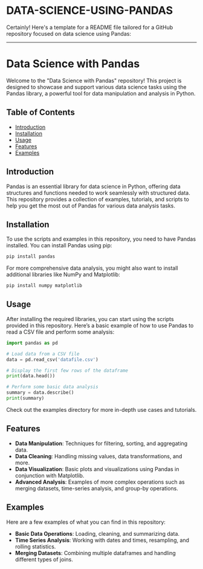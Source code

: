 # DATA-SCIENCE-USING-PANDAS
Certainly! Here's a template for a README file tailored for a GitHub repository focused on data science using Pandas:

---

# Data Science with Pandas

Welcome to the "Data Science with Pandas" repository! This project is designed to showcase and support various data science tasks using the Pandas library, a powerful tool for data manipulation and analysis in Python.

## Table of Contents

- [Introduction](#introduction)
- [Installation](#installation)
- [Usage](#usage)
- [Features](#features)
- [Examples](#examples)

## Introduction

Pandas is an essential library for data science in Python, offering data structures and functions needed to work seamlessly with structured data. This repository provides a collection of examples, tutorials, and scripts to help you get the most out of Pandas for various data analysis tasks.

## Installation

To use the scripts and examples in this repository, you need to have Pandas installed. You can install Pandas using pip:

```bash
pip install pandas
```

For more comprehensive data analysis, you might also want to install additional libraries like NumPy and Matplotlib:

```bash
pip install numpy matplotlib
```

## Usage

After installing the required libraries, you can start using the scripts provided in this repository. Here’s a basic example of how to use Pandas to read a CSV file and perform some analysis:

```python
import pandas as pd

# Load data from a CSV file
data = pd.read_csv('datafile.csv')

# Display the first few rows of the dataframe
print(data.head())

# Perform some basic data analysis
summary = data.describe()
print(summary)
```

Check out the examples directory for more in-depth use cases and tutorials.

## Features

- **Data Manipulation**: Techniques for filtering, sorting, and aggregating data.
- **Data Cleaning**: Handling missing values, data transformations, and more.
- **Data Visualization**: Basic plots and visualizations using Pandas in conjunction with Matplotlib.
- **Advanced Analysis**: Examples of more complex operations such as merging datasets, time-series analysis, and group-by operations.

## Examples

Here are a few examples of what you can find in this repository:

- **Basic Data Operations**: Loading, cleaning, and summarizing data.
- **Time Series Analysis**: Working with dates and times, resampling, and rolling statistics.
- **Merging Datasets**: Combining multiple dataframes and handling different types of joins.



